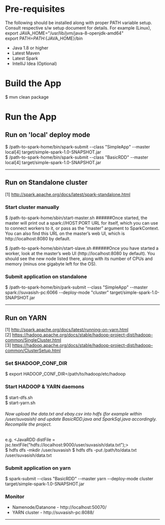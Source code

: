 # Pre-requisites
The following should be installed along with proper PATH variable setup. Consult respective s/w setup document for details.
For example (Linux),<br />
export JAVA_HOME="/usr/lib/jvm/java-8-openjdk-amd64"<br />
export PATH=${PATH}:${JAVA_HOME}/bin

- Java 1.8 or higher
- Latest Maven
- Latest Spark
- IntelliJ Idea (Optional)

# Build the App
$ mvn clean package


# Run the App

## Run on 'local' deploy mode
$ /path-to-spark-home/bin/spark-submit --class "SimpleApp" --master local[4] target/simple-spark-1.0-SNAPSHOT.jar<br />
$ /path-to-spark-home/bin/spark-submit --class "BasicRDD" --master local[4] target/simple-spark-1.0-SNAPSHOT.jar

<hr />

## Run on Standalone cluster
[1] http://spark.apache.org/docs/latest/spark-standalone.html

### Start cluster manually
$ /path-to-spark-home/sbin/start-master.sh
######Once started, the master will print out a spark://HOST:PORT URL for itself, which you can use to connect workers to it, or pass as the “master” argument to SparkContext. You can also find this URL on the master’s web UI, which is http://localhost:8080 by default. <br />

$ /path-to-spark-home/sbin/start-slave.sh <master-spark-URL>
######Once you have started a worker, look at the master’s web UI (http://localhost:8080 by default). You should see the new node listed there, along with its number of CPUs and memory (minus one gigabyte left for the OS).

### Submit application on standalone
$ /path-to-spark-home/bin/park-submit --class "SimpleApp" --master spark://suvasish-pc:6066 --deploy-mode "cluster" target/simple-spark-1.0-SNAPSHOT.jar

<hr />

## Run on YARN
[1] http://spark.apache.org/docs/latest/running-on-yarn.html <br />
[2] https://hadoop.apache.org/docs/stable/hadoop-project-dist/hadoop-common/SingleCluster.html <br />
[3] https://hadoop.apache.org/docs/stable/hadoop-project-dist/hadoop-common/ClusterSetup.html <br />

### Set $HADOOP_CONF_DIR
$ export HADOOP_CONF_DIR=/path/to/hadoop/etc/hadoop

### Start HADOOP & YARN daemons
$ start-dfs.sh <br />
$ start-yarn.sh

###### Now upload the data.txt and ebay.csv into hdfs (for example within /user/suvasish) and update BasicRDD.java and SparkSql.java accordingly. Recomplile the project. <br />
e.g. <JavaRDD<String> distFile = jsc.textFile("hdfs://localhost:9000/user/suvasish/data.txt");> <br />
$ hdfs dfs -mkdir /user/suvasish
$ hdfs dfs -put /path/to/data.txt /user/suvasish/data.txt

### Submit application on yarn
$ spark-submit --class "BasicRDD" --master yarn --deploy-mode cluster target/simple-spark-1.0-SNAPSHOT.jar 

### Monitor
- Namenode/Datanone - http://localhost:50070/
- YARN cluster - http://suvasish-pc:8088/

<hr />

